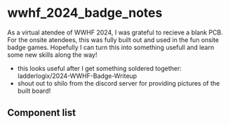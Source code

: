 # wwhf_2024_badge_notes
As a virtual atendee of WWHF 2024, I was grateful to recieve a blank PCB. For the onsite atendees, this was fully built out and used in the fun onsite badge games. Hopefully I can turn this into something usefull and learn some new skills along the way!

* this looks useful after I get something soldered together: ladderlogix/2024-WWHF-Badge-Writeup
* shout out to shilo from the discord server for providing pictures of the built board!

## Component list

